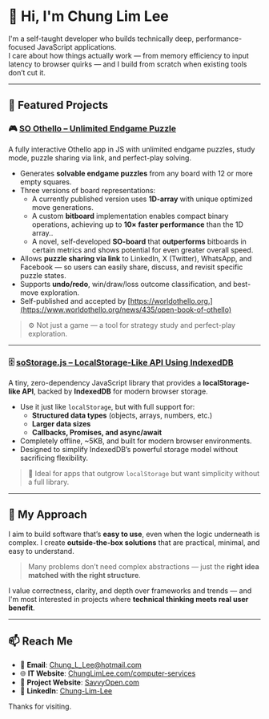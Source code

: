 # 👋 Hi, I'm Chung Lim Lee

I'm a self-taught developer who builds technically deep, performance-focused JavaScript applications.  
I care about how things actually work — from memory efficiency to input latency to browser quirks — and I build from scratch when existing tools don’t cut it.

---

## 🧠 Featured Projects

### 🎮 [SO Othello – Unlimited Endgame Puzzle](https://github.com/ChungLimLee/soOthello)
A fully interactive Othello app in JS with unlimited endgame puzzles, study mode, puzzle sharing via link, and perfect-play solving.

- Generates **solvable endgame puzzles** from any board with 12 or more empty squares.
- Three versions of board representations:
  - A currently published version uses **1D-array** with unique optimized move generations.
  - A custom **bitboard** implementation enables compact binary operations, achieving up to **10× faster performance** than the 1D array..
  - A novel, self-developed **SO-board** that **outperforms** bitboards in certain metrics and shows potential for even greater overall speed.
- Allows **puzzle sharing via link** to LinkedIn, X (Twitter), WhatsApp, and Facebook — so users can easily share, discuss, and revisit specific puzzle states.
- Supports **undo/redo**, win/draw/loss outcome classification, and best-move exploration.
- Self-published and accepted by [https://worldothello.org.](https://www.worldothello.org/news/435/open-book-of-othello)

> ⚙️ Not just a game — a tool for strategy study and perfect-play exploration.

---

### 🗄️ [soStorage.js – LocalStorage-Like API Using IndexedDB](https://github.com/ChungLimLee/soStorage.js)
A tiny, zero-dependency JavaScript library that provides a **localStorage-like API**, backed by **IndexedDB** for modern browser storage.

- Use it just like `localStorage`, but with full support for:
  - **Structured data types** (objects, arrays, numbers, etc.)
  - **Larger data sizes**
  - **Callbacks, Promises, and async/await**
- Completely offline, ~5KB, and built for modern browser environments.
- Designed to simplify IndexedDB’s powerful storage model without sacrificing flexibility.

> 🧩 Ideal for apps that outgrow `localStorage` but want simplicity without a full library.

---

## 🧭 My Approach

I aim to build software that’s **easy to use**, even when the logic underneath is complex. I create **outside-the-box solutions** that are practical, minimal, and easy to understand.

> Many problems don’t need complex abstractions — just the **right idea matched with the right structure**.

I value correctness, clarity, and depth over frameworks and trends — and I'm most interested in projects where **technical thinking meets real user benefit**.

---

## 📫 Reach Me

- 💬 **Email**: [Chung_L_Lee@hotmail.com](mailto:Chung_L_Lee@hotmail.com)
- 🌐 **IT Website**: [ChungLimLee.com/computer-services](https://chunglimlee.weeblysite.com/computer-services)
- 🏢 **Project Website**: [SavvyOpen.com](https://savvyopen.com)
- 💼 **LinkedIn**: [Chung-Lim-Lee](https://ca.linkedin.com/in/chung-lim-lee)

Thanks for visiting.
